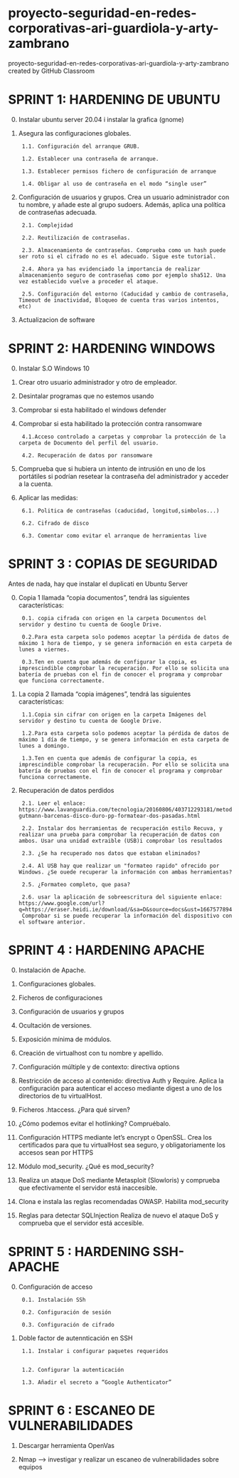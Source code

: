 # proyecto-seguridad-en-redes-corporativas-ari-guardiola-y-arty-zambrano
proyecto-seguridad-en-redes-corporativas-ari-guardiola-y-arty-zambrano created by GitHub Classroom

# SPRINT 1: HARDENING DE UBUNTU
0. Instalar ubuntu server 20.04 i instalar la grafica (gnome)
1. Asegura las configuraciones globales.

        1.1. Configuración del arranque GRUB.

        1.2. Establecer una contraseña de arranque.

        1.3. Establecer permisos fichero de configuración de arranque

        1.4. Obligar al uso de contraseña en el modo “single user”

2. Configuración de usuarios y grupos. Crea un usuario administrador con tu nombre, y añade este al grupo sudoers. Además, aplica  una política de contraseñas adecuada. 

        2.1. Complejidad

        2.2. Reutilización de contraseñas.

        2.3. Almacenamiento de contraseñas. Comprueba como un hash puede ser roto si el cifrado no es el adecuado. Sigue este tutorial.

        2.4. Ahora ya has evidenciado la importancia de realizar almacenamiento seguro de contraseñas como por ejemplo sha512. Una vez establecido vuelve a proceder el ataque.

        2.5. Configuración del entorno (Caducidad y cambio de contraseña, Timeout de inactividad, Bloqueo de cuenta tras varios intentos, etc)
  
3. Actualizacion de software

# SPRINT 2: HARDENING WINDOWS
0. Instalar S.O Windows 10
1. Crear otro usuario administrador y otro de empleador.
2. Desintalar programas que no estemos usando
3. Comprobar si esta habilitado el windows defender
4. Comprobar si esta habilitado la protección contra ransomware

        4.1.Acceso controlado a carpetas y comprobar la protección de la carpeta de Documento del perfil del usuario.
        
        4.2. Recuperación de datos por ransomware
        
5. Comprueba que si hubiera un intento de intrusión en uno de los portátiles si podrían resetear la contraseña del administrador y acceder a la cuenta.
6. Aplicar las medidas:

        6.1. Politica de contraseñas (caducidad, longitud,simbolos...)
        
        6.2. Cifrado de disco
     
        6.3. Comentar como evitar el arranque de herramientas live

# SPRINT 3 : COPIAS DE SEGURIDAD
Antes de nada, hay que instalar el duplicati en Ubuntu Server

0. Copia 1 llamada “copia documentos”, tendrá las siguientes características:

        0.1. copia cifrada con origen en la carpeta Documentos del servidor y destino tu cuenta de Google Drive. 
  
        0.2.Para esta carpeta solo podemos aceptar la pérdida de datos de máximo 1 hora de tiempo, y se genera información en esta carpeta de lunes a viernes. 
        
        0.3.Ten en cuenta que además de configurar la copia, es imprescindible comprobar la recuperación. Por ello se solicita una batería de pruebas con el fin de conocer el programa y comprobar que funciona correctamente.

1. La copia 2 llamada “copia imágenes”, tendrá las siguientes características:

        1.1.Copia sin cifrar con origen en la carpeta Imágenes del servidor y destino tu cuenta de Google Drive. 

        1.2.Para esta carpeta solo podemos aceptar la pérdida de datos de máximo 1 día de tiempo, y se genera información en esta carpeta de lunes a domingo.
 
        1.3.Ten en cuenta que además de configurar la copia, es imprescindible comprobar la recuperación. Por ello se solicita una batería de pruebas con el fin de conocer el programa y comprobar funciona correctamente.

2. Recuperación de datos perdidos

        2.1. Leer el enlace: https://www.lavanguardia.com/tecnologia/20160806/403712293181/metodo-gutmann-barcenas-disco-duro-pp-formatear-dos-pasadas.html 

        2.2. Instalar dos herramientas de recuperación estilo Recuva, y realizar una prueba para comprobar la recuperación de datos con ambos. Usar una unidad extraible (USB)i comprobar los resultados

        2.3. ¿Se ha recuperado nos datos que estaban eliminados?

        2.4. Al USB hay que realizar un "formateo rapido" ofrecido por Windows. ¿Se ouede recuperar la información con ambas herramientas?

        2.5. ¿Formateo completo, que pasa?
        
        2.6. usar la aplicación de sobreescritura del siguiente enlace: https://www.google.com/url?q=https://eraser.heidi.ie/download/&sa=D&source=docs&ust=1667577894709242&usg=AOvVaw14FjCC0DtC9Eth2JxBSUw5 
        Comprobar si se puede recuperar la información del dispositivo con el software anterior.
        
# SPRINT 4 : HARDENING APACHE

0. Instalación de Apache.

1. Configuraciones globales.

2. Ficheros de configuraciones

3. Configuración de usuarios y grupos

4. Ocultación de versiones. 

5. Exposición mínima de módulos.

6. Creación de virtualhost con tu nombre y apellido.

7. Configuración múltiple y de contexto: directiva options

8. Restricción de acceso al contenido: directiva Auth y Require. Aplica la configuración para autenticar el acceso mediante digest a uno de los directorios de tu virtualHost.

9. Ficheros .htaccess. ¿Para qué sirven?

10. ¿Cómo podemos evitar el hotlinking? Compruébalo.

11. Configuración HTTPS mediante let’s encrypt o OpenSSL. Crea los certificados para que tu virtualHost sea seguro, y obligatoriamente los accesos sean por HTTPS

12. Módulo mod_security. ¿Qué es mod_security?

13. Realiza un ataque DoS mediante Metasploit (Slowloris) y comprueba que efectivamente el servidor está inaccesible.

14. Clona e instala las reglas recomendadas OWASP. Habilita mod_security

15. Reglas para detectar SQLInjection
Realiza de nuevo el ataque DoS y comprueba que el servidor está accesible.

# SPRINT 5 : HARDENING SSH-APACHE

0. Configuración de acceso

        0.1. Instalación SSh
        
        0.2. Configuración de sesión
        
        0.3. Configuración de cifrado

1. Doble factor de autennticación en SSH

        1.1. Instalar i configurar paquetes requeridos


        1.2. Configurar la autenticación

        1.3. Añadir el secreto a “Google Authenticator”

# SPRINT 6 : ESCANEO DE VULNERABILIDADES

1. Descargar herramienta OpenVas

2. Nmap --> investigar y realizar un escaneo de vulnerabilidades sobre equipos
